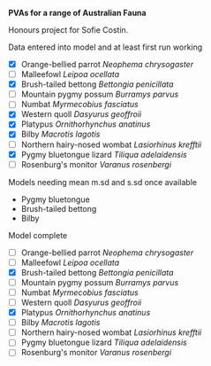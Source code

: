 **PVAs for a range of Australian Fauna**  

Honours project for Sofie Costin.  

Data entered into model and at least first run working
- [x] Orange-bellied parrot *Neophema chrysogaster*  
- [ ] Malleefowl *Leipoa ocellata*  
- [x] Brush-tailed bettong *Bettongia penicillata*  
- [ ] Mountain pygmy possum *Burramys parvus*  
- [ ] Numbat *Myrmecobius fasciatus*  
- [x] Western quoll *Dasyurus geoffroii*  
- [x] Platypus *Ornithorhynchus anatinus*  
- [x] Bilby *Macrotis lagotis*  
- [ ] Northern hairy-nosed wombat *Lasiorhinus krefftii*  
- [x] Pygmy bluetongue lizard *Tiliqua adelaidensis*  
- [ ] Rosenburg's monitor *Varanus rosenbergi*  

Models needing mean m.sd and s.sd once available
- Pygmy bluetongue
- Brush-tailed bettong
- Bilby

Model complete
- [ ] Orange-bellied parrot *Neophema chrysogaster*  
- [ ] Malleefowl *Leipoa ocellata*  
- [x] Brush-tailed bettong *Bettongia penicillata*  
- [ ] Mountain pygmy possum *Burramys parvus*  
- [ ] Numbat *Myrmecobius fasciatus*  
- [ ] Western quoll *Dasyurus geoffroii*  
- [x] Platypus *Ornithorhynchus anatinus*  
- [ ] Bilby *Macrotis lagotis*  
- [ ] Northern hairy-nosed wombat *Lasiorhinus krefftii*  
- [ ] Pygmy bluetongue lizard *Tiliqua adelaidensis*  
- [ ] Rosenburg's monitor *Varanus rosenbergi*  
